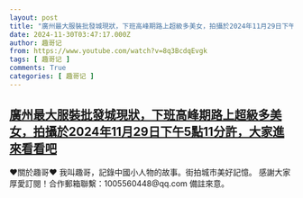 ```yaml
---
layout: post
title: "廣州最大服裝批發城現狀，下班高峰期路上超級多美女，拍攝於2024年11月29日下午5點11分許，大家進來看看吧"
date: 2024-11-30T03:47:17.000Z
author: 趣哥记
from: https://www.youtube.com/watch?v=8q3BcdqEvgk
tags: [ 趣哥记 ]
comments: True
categories: [ 趣哥记 ]
---
```

<!--1732938437000-->
[廣州最大服裝批發城現狀，下班高峰期路上超級多美女，拍攝於2024年11月29日下午5點11分許，大家進來看看吧](https://www.youtube.com/watch?v=8q3BcdqEvgk)
------

<div>
♥關於趣哥♥  我叫趣哥，記錄中國小人物的故事。街拍城市美好記憶。  感謝大家厚愛訂閱！合作郵箱聯繫：1005560448@qq.com 備註來意。
</div>
